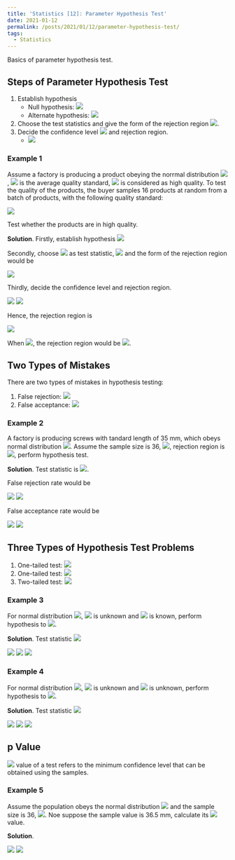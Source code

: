 ```yaml
---
title: 'Statistics [12]: Parameter Hypothesis Test'
date: 2021-01-12
permalink: /posts/2021/01/12/parameter-hypothesis-test/
tags:
  - Statistics
---
```


Basics of parameter hypothesis test.

## Steps of Parameter Hypothesis Test
1. Establish hypothesis 
   - Null hypothesis: <img src="https://render.githubusercontent.com/render/math?math=H_0: \theta\in \Theta_0">
   - Alternate hypothesis: <img src="https://render.githubusercontent.com/render/math?math=H_1: \theta\in \Theta_1">
2. Choose the test statistics and give the form of the rejection region <img src="https://render.githubusercontent.com/render/math?math=W">.
3. Decide the confidence level <img src="https://render.githubusercontent.com/render/math?math=\alpha"> and rejection region.
   - <img src="https://render.githubusercontent.com/render/math?math=\alpha = \max\{P(\text{reject} \ \ H_0|H_0 \ \ \text{ is true})\} = \max\{P_{\theta}(x\in W),\theta \in \Theta_0\}">

### Example 1
Assume a factory is producing a product obeying the norrmal distribution <img src="https://render.githubusercontent.com/render/math?math=N(\mu,2^2)">, <img src="https://render.githubusercontent.com/render/math?math=\mu"> is the average quality standard, <img src="https://render.githubusercontent.com/render/math?math=\mu>10"> is considered as high quality. To test the quality of the products, the buyer samples 16 products at random from a batch of products, with the following quality standard:

<img src="https://render.githubusercontent.com/render/math?math=9.6, 9.2, 9.3, 9.8, 10.1, 8.5, 9.8, 8.4, 9.2, 9.1, 8.7, 9.3, 8.6, 9.8, 9.2, 10.2">

Test whether the products are in high quality.

__Solution__. 
Firstly, establish hypothesis <img src="https://render.githubusercontent.com/render/math?math=H_0: \mu \geq 10,\ \ H_1: \mu < 10">

Secondly, choose <img src="https://render.githubusercontent.com/render/math?math=\bar{X}"> as test statistic, <img src="https://render.githubusercontent.com/render/math?math=\bar{X} = N\left(\mu, 0.5^2\right)"> and the form of the rejection region would be 

<img src="https://render.githubusercontent.com/render/math?math=\{(x_1,x_2,...,x_n): \bar{x} < c\}">

Thirdly, decide the confidence level and rejection region.

<img src="https://render.githubusercontent.com/render/math?math=P(\bar{x} < c | \mu = 10) = P\left(\dfrac{\bar{x} - 10}{0.5} < \dfrac{c-10}{0.5}\right) = \alpha">

<img src="https://render.githubusercontent.com/render/math?math=\dfrac{c-10}{0.5} = u_{\alpha} = -u_{1-\alpha} \Rightarrow c = 10 - \dfrac{u_{1-\alpha}}{2}">

Hence, the rejection region is 

<img src="https://render.githubusercontent.com/render/math?math=\{(x_1,x_2,...,x_n): \bar{x} < 10 - \dfrac{u_{1-\alpha}}{2}\}">

When <img src="https://render.githubusercontent.com/render/math?math=\alpha = 0.05">, the rejection region would be <img src="https://render.githubusercontent.com/render/math?math=\{(x_1,x_2,...,x_n): \bar{x} < 9.1775\}">.

## Two Types of Mistakes
There are two types of mistakes in hypothesis testing:
1. False rejection: <img src="https://render.githubusercontent.com/render/math?math=\alpha(\theta) = \{P(\text{reject} \ \ H_0|H_0 \ \ \text{ is true})\} = \{P_{\theta}(x\in W),\theta \in \Theta_0\}">
2. False acceptance: <img src="https://render.githubusercontent.com/render/math?math=\beta(\theta) = \{P(\text{accept} \ \ H_0|H_1 \ \ \text{ is true})\} = \{P_{\theta}(x\in \bar{W}),\theta \in \Theta_1\}">

### Example 2
A factory is producing screws with tandard length of 35 mm, which obeys normal distribution <img src="https://render.githubusercontent.com/render/math?math=N(\mu,3^2)">. Assume the sample size is 36, <img src="https://render.githubusercontent.com/render/math?math=H_0: \mu = 35, H_1: \mu\neq 35">, rejection region is <img src="https://render.githubusercontent.com/render/math?math=W=\{\bar{x}:|\bar{x}-35|>1\}">, perform hypothesis test.

__Solution__. Test statistic is <img src="https://render.githubusercontent.com/render/math?math=\bar{X} \sim N\left(\mu,0.5^2\right)">.

False rejection rate would be 

<img src="https://render.githubusercontent.com/render/math?math=\alpha = P(|\bar{X} - 35| > 1|\mu = 35) = 1 - P(|\bar{X} - 35| \leq 1|\mu = 35)">

<img src="https://render.githubusercontent.com/render/math?math== 1 - P\left(-2\leq \dfrac{\bar{X}-35}{0.5} \leq 2|\mu = 35\right) = 1 - (\Phi(2)-\Phi(-2)) = 0.0455">

False acceptance rate would be 

<img src="https://render.githubusercontent.com/render/math?math=\beta = P(|\bar{X} - 35| > 1|\mu = 36) = P(-1\leq \bar{X}\leq 1 |\mu = 36)">

<img src="https://render.githubusercontent.com/render/math?math== P\left(-4\leq \dfrac{\bar{X}-36}{0.5} \leq 0|\mu = 36\right) = \Phi(0)-\Phi(-4) = 0.5">

## Three Types of Hypothesis Test Problems
1. One-tailed test: <img src="https://render.githubusercontent.com/render/math?math=H_0:\mu\leq \mu_0, \ \ H_1:\mu > \mu_0">
2. One-tailed test: <img src="https://render.githubusercontent.com/render/math?math=H_0:\mu\geq \mu_0, \ \ H_1:\mu < \mu_0">
3. Two-tailed test: <img src="https://render.githubusercontent.com/render/math?math=H_0:\mu= \mu_0, \ \ H_1:\mu \neq \mu_0">

### Example 3
For normal distribution <img src="https://render.githubusercontent.com/render/math?math=N(\mu,\sigma^2)">, <img src="https://render.githubusercontent.com/render/math?math=\mu"> is unknown and <img src="https://render.githubusercontent.com/render/math?math=\sigma^2"> is known, perform hypothesis to <img src="https://render.githubusercontent.com/render/math?math=\mu">.

__Solution__. Test statistic <img src="https://render.githubusercontent.com/render/math?math=u = \dfrac{\bar{x}-\mu_0}{\sigma/\sqrt{n}} = \dfrac{\sqrt{n}(\bar{x}-\mu_0)}{\sigma}\sim N(0,1)">

<img src="https://render.githubusercontent.com/render/math?math=H_0:\mu= \mu_0, \ \ H_1:\mu \neq \mu_0 \Rightarrow \bar{x} > \mu_0 %2B \dfrac{\sigma}{\sqrt{n}}u_{1-{\alpha}\text{/}{2}}\ \  \text{or}\ \  \bar{x} < \mu_0 - \dfrac{\sigma}{\sqrt{n}}u_{1-{\alpha}\text{/}{2}}"> 

<img src="https://render.githubusercontent.com/render/math?math=H_0:\mu\geq \mu_0, \ \ H_1:\mu < \mu_0 \Rightarrow \bar{x} < \mu_0 - \dfrac{\sigma}{\sqrt{n}}u_{1-{\alpha}\text{/}{2}}"> 

<img src="https://render.githubusercontent.com/render/math?math=H_0:\mu\leq \mu_0, \ \ H_1:\mu > \mu_0 \Rightarrow \bar{x} > \mu_0 %2B \dfrac{\sigma}{\sqrt{n}}u_{1-{\alpha}\text{/}{2}}"> 

### Example 4
For normal distribution <img src="https://render.githubusercontent.com/render/math?math=N(\mu,\sigma^2)">, <img src="https://render.githubusercontent.com/render/math?math=\mu"> is unknown and <img src="https://render.githubusercontent.com/render/math?math=\sigma^2"> is unknown, perform hypothesis to <img src="https://render.githubusercontent.com/render/math?math=\mu">.

__Solution__. Test statistic <img src="https://render.githubusercontent.com/render/math?math=t = \dfrac{\bar{x}-\mu_0}{s/\sqrt{n}} = \dfrac{\sqrt{n}(\bar{x}-\mu_0)}{s}\sim t(n-1)">

<img src="https://render.githubusercontent.com/render/math?math=H_0:\mu= \mu_0, \ \ H_1:\mu \neq \mu_0 \Rightarrow \bar{x} > \mu_0 %2B \dfrac{s}{\sqrt{n}}t_{1-{\alpha}\text{/}{2}}\ \  \text{or}\ \  \bar{x} < \mu_0 - \dfrac{s}{\sqrt{n}}t_{1-{\alpha}\text{/}{2}}"> 

<img src="https://render.githubusercontent.com/render/math?math=H_0:\mu\geq \mu_0, \ \ H_1:\mu < \mu_0 \Rightarrow \bar{x} < \mu_0 - \dfrac{s}{\sqrt{n}}t_{1-{\alpha}\text{/}{2}}"> 

<img src="https://render.githubusercontent.com/render/math?math=H_0:\mu\leq \mu_0, \ \ H_1:\mu > \mu_0 \Rightarrow \bar{x} > \mu_0 %2B \dfrac{s}{\sqrt{n}}t_{1-{\alpha}\text{/}{2}}"> 

## p Value
<img src="https://render.githubusercontent.com/render/math?math=p"> value of a test refers to the minimum confidence level that can be obtained using the samples. 

### Example 5
Assume the population obeys the normal distribution <img src="https://render.githubusercontent.com/render/math?math=N(\mu,3^2)"> and the sample size is 36, <img src="https://render.githubusercontent.com/render/math?math=H_0: \mu = 35, H_1: \mu\neq 35">. Noe suppose the sample value is 36.5 mm, calculate its <img src="https://render.githubusercontent.com/render/math?math=p"> value.

__Solution__. 

<img src="https://render.githubusercontent.com/render/math?math=p = P(|\bar{X} - 35|\geq 1.5|\mu=35) = 1 - P(|\bar{X}-35| < 1.5 | \mu=35)">

<img src="https://render.githubusercontent.com/render/math?math== 1 - P\left(-3 < \dfrac{\bar{X}-35}{0.5} < 3|\mu=35\right) = 1 - (\Phi(3)-\Phi(-3)) = 0.0027 ">

